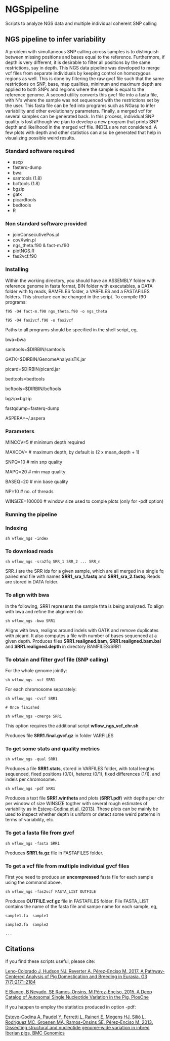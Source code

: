 # NGSpipeline
Scripts to analyze NGS data and multiple individual coherent SNP calling
## NGS pipeline to infer variability

A problem with simultaneous SNP calling across samples is to distinguish between missing positions and bases equal to the reference. Furthermore, if depth is very different, it is desirable to filter all positions by the same restrictions, say in depth. This NGS data pipeline was developed to merge vcf files from separate individuals by keeping control on homozygous regions as well. This is done by filtering the raw gvcf file such that the same restrictions on SNP, base, map qualities, minimum and maximum depth are applied to both SNPs and regions where the sample is equal to the reference genome. A second utility converts this gvcf file into a fasta file, with N's where the sample was not sequenced with the restrictions set by the user. This fasta file can be fed into programs such as NGasp to infer variability and other evolutionary parameters. Finally, a merged vcf for several samples can be generated back. In this process, individual SNP quality is lost although we plan to develop a new program that prints SNP depth and likelihood in the merged vcf file. INDELs are not considered. A few plots with depth and other statistics can also be generated that help in visualizing possible weird results.

### Standard software required
 - ascp
 - fasterq-dump
 - bwa
 - samtools (1.8)
 - bcftools (1.8)
 - bgzip
 - gatk 
 - picardtools
 - bedtools
 - R

### Non standard software provided
 - joinConsecutivePos.pl
 - covXwin.pl
 - ngs_theta.f90 & fact-m.f90
 - plotNGS.R
 - fas2vcf.f90 

### Installing
Within the working directory, you should have an ASSEMBLY folder with reference genome in fasta format, BIN folder with executables, a DATA folder with fq reads, BAMFILES folder, a VARFILES and a FASTAFILES folders. This structure can be changed in the script.
To compile f90 programs:

  `f95 -O4 fact-m.f90 ngs_theta.f90 -o ngs_theta`

  `f95 -O4 fas2vcf.f90 -o fas2vcf`

Paths to all programs should be specified in the shell script, eg,

bwa=bwa

samtools=$DIRBIN/samtools

GATK=$DIRBIN/GenomeAnalysisTK.jar

picard=$DIRBIN/picard.jar

bedtools=bedtools

bcftools=$DIRBIN/bcftools

bgzip=bgzip

fastqdump=fasterq-dump

ASPERA=~/.aspera

### Parameters
MINCOV=5        # minimum depth required

MAXCOV=         # maximum depth, by default is (2 x mean_depth + 1)

SNPQ=10         # min snp quality

MAPQ=20         # min map quality

BASEQ=20        # min base quality

NP=10           # no. of threads

WINSIZE=100000  # window size used to comple plots (only for -pdf option)


### Running the pipeline

### Indexing

   `sh wflow_ngs -index`

### To download reads

   `sh wflow_ngs -sra2fq SRR_1 SRR_2 ... SRR_n`

SRR_i are the SRR ids for a given sample, which are all merged in a single fq paired end file with names **SRR1\_sra\_1.fastq** and **SRR1\_sra\_2.fastq**. Reads are stored in DATA folder. 

### To align with bwa
In the following, SRR1 represents the sample thta is being analyzed. To align with bwa and refine the alignment do

   `sh wflow_ngs -bwa SRR1`

Aligns with bwa, realigns around indels with GATK and remove duplicates with picard. It also computes a file with number of bases sequenced at a given depth. Produces files **SRR1.realigned.bam**, **SRR1.realigned.bam.bai** and **SRR1.realigned.depth** in directory BAMFILES/SRR1

### To obtain and filter gvcf file (SNP calling)

For the whole genome jointly:

   `sh wflow_ngs -vcf SRR1`

For each chromosome separately:

   `sh wflow_ngs -cvcf SRR1`
   
   `# Once finished`
   
   `sh wflow_ngs -cmerge SRR1`

This option requires the additional script **wflow\_ngs\_vcf\_chr.sh**

Produces file **SRR1.final.gvcf.gz** in folder VARFILES

### To get some stats and quality metrics

   `sh wflow_ngs -qual SRR1`

Produces a file **SRR1.stats**, stored in VARFILES folder, with total lengths sequenced, fixed positions (0/0), heteroz (0/1), fixed differences (1/1), and indels per chromosome.

   `sh wflow_ngs -pdf SRR1`

Produces a text file **SRR1.wintheta** and plots (**SRR1.pdf**) with depths per chr per window of size WINSIZE togther with several rough estimates of variability as in [Esteve-Codina et al. (2013)](https://www.ncbi.nlm.nih.gov/pubmed/23497037). These plots can be mainly be used to inspect whether depth is uniform or detect some weird patterns in terms of variability, etc.

### To get a fasta file from gvcf

   `sh wflow_ngs -fasta SRR1`

Produces **SRR1.fa.gz** file in FASTAFILES folder.

### To get a vcf file from multiple individual gvcf files
First you need to produce an **uncompressed** fasta file for each sample using the command above.

   `sh wflow_ngs -fas2vcf FASTA_LIST OUTFILE`

Produces **OUTFILE.vcf.gz** file in FASTAFILES folder. File FASTA_LIST contains the name of the fasta file and sampe name for each sample, eg,

   `sample1.fa  sample1`
   
   `sample2.fa  sample2`
   
   `...`

## Citations
If you find these scripts useful, please cite:

[Leno-Colorado J, Hudson NJ, Reverter A, Pérez-Enciso M. 2017, A Pathway-Centered Analysis of Pig Domestication and Breeding in Eurasia. G3 7(7):2171-2184](http://www.g3journal.org/content/7/7/2171.long)

[E Bianco, B Nevado, SE Ramos-Onsins, M Pérez-Enciso, 2015. A Deep Catalog of Autosomal Single Nucleotide Variation in the Pig, PlosOne](http://journals.plos.org/plosone/article?id=10.1371/journal.pone.0118867)

If you happen to employ the statistics produced in option -pdf:

[Esteve-Codina A, Paudel Y, Ferretti L, Raineri E, Megens HJ, Silió L, Rodríguez MC, Groenen MA, Ramos-Onsins SE, Pérez-Enciso M. 2013. Dissecting structural and nucleotide genome-wide variation in inbred Iberian pigs, BMC Genomics](https://www.ncbi.nlm.nih.gov/pubmed/23497037)
